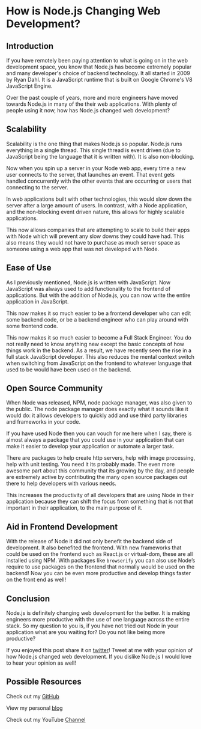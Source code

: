 # How is Node.js Changing Web Development?## Introduction

If you have remotely been paying attention to what is going on in the web development space, you know that Node.js has become extremely popular and many developer's choice of backend technology.  It all started in 2009 by Ryan Dahl.   It is a JavaScript runtime that is built on Google Chrome's V8 JavaScript Engine.Over the past couple of years, more and more engineers have moved towards Node.js in many of the their web applications.  With plenty of people using it now, how has Node.js changed web development?

## ScalabilityScalability is the one thing that makes Node.js so popular.  Node.js runs everything in a single thread.  This single thread is event driven (due to JavaScript being the language that it is written with).  It is also non-blocking.

Now when you spin up a server in your Node web app, every time a new user connects to the server, that launches an event.  That event gets handled concurrently with the other events that are occurring or users that connecting to the server.

In web applications built with other technologies, this would slow down the server after a large amount of users.  In contrast, with a Node application, and the non-blocking event driven nature, this allows for highly scalable applications.

This now allows companies that are attempting to scale to build their apps with Node which will prevent any slow downs they could have had.  This also means they would not have to purchase as much server space as someone using a web app that was not developed with Node.
## Ease of Use

As I previously mentioned, Node.js is written with JavaScript.  Now JavaScript was always used to add functionality to the frontend of applications.  But with the addition of Node.js, you can now write the entire application in JavaScript.

This now makes it so much easier to be a frontend developer who can edit some backend code, or be a backend engineer who can play around with some frontend code.  

This now makes it so much easier to become a Full Stack Engineer.  You do not really need to know anything new except the basic concepts of how things work in the backend.  As a result, we have recently seen the rise in a full stack JavaScript developer.  This also reduces the mental context switch when switching from JavaScript on the frontend to whatever language that used to be would have been used on the backend.

## Open Source Community

When Node was released, NPM, node package manager, was also given to the public.  The node package manager does exactly what it sounds like it would do: it allows developers to quickly add and use third party libraries and frameworks in your code.  

If you have used Node then you can vouch for me here when I say, there is almost always a package that you could use in your application that can make it easier to develop your application or automate a larger task.

There are packages to help create http servers, help with image processing, help with unit testing.  You need it its probably made.  The even more awesome part about this community that its growing by the day, and people are extremely active by contributing the many open source packages out there to help developers with various needs.

This increases the productivity of all developers that are using Node in their application because they can shift the focus from something that is not that important in their application, to the main purpose of it.

## Aid in Frontend DevelopmentWith the release of Node it did not only benefit the backend side of development.  It also benefited the frontend.  With new frameworks that could be used on the frontend such as React.js or virtual-dom, these are all installed using NPM.  With packages like `browserify` you can also use Node’s require to use packages on the frontend that normally would be used on the backend!  Now you can be even more productive and develop things faster on the front end as well!## Conclusion 

Node.js is definitely changing web development for the better.  It is making engineers more productive with the use of one language across the entire stack.  So my question to you is, if you have not tried out Node in your application what are you waiting for? Do you not like being more productive?
If you enjoyed this post share it on [twitter][twit]! Tweet at me with your opinion of how Node.js changed web development.  If you dislike Node.js I would love to hear your opinion as well!
## Possible ResourcesCheck out my [GitHub][mainGit]View my personal [blog][pblog]Check out my YouTube [Channel][youtube][twit]: https://twitter.com/[mainGit]: https://github.com/acucciniello/
[pblog]: http://www.acucciniello.com/
[youtube]: https://www.youtube.com/channel/UC8icMMql5SjCaXXMvILGIUA